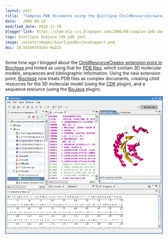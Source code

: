 ```yaml
---
layout: post
title:  "Complex PDB documents using the Bioclipse ChildResourceCreator"
date:   2006-09-14
modified_date: 2024-12-29
blogger-link: https://chem-bla-ics.blogspot.com/2006/09/complex-pdb-documents-using-bioclipse.html
tags: bioclipse biojava cdk pdb jmol
image: /assets/images/bioclipseBioJavaSupport.png
doi: 10.59350/b3zbn-9w223
---
```


Some time ago I blogged about the [ChildResourceCreator extension point in Bioclipse <i class="fa-solid fa-recycle fa-xs"></i>](https://chem-bla-ics.linkedchemistry.info/2006/08/22/bioclipse-gets-new-extension-point.html)
and hinted as using that for [PDB files](http://www.rcsb.org/pdb/). which contain 3D molecular models, sequences and bibliographic information. Using the new extension point,
[Bioclipse](http://www.bioclipse.net/) now treats PDB files as complex documents, creating child resources for the 3D molecular model (using the
[CDK](http://cdk.sf.net/) plugin), and a sequence resource (using the [BioJava](http://www.biojava.org/) plugin).

![](/assets/images/bioclipseBioJavaSupport.png)
